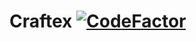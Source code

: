 # Craftex [![CodeFactor](https://www.codefactor.io/repository/github/zertex-labs/craftex/badge/main)](https://www.codefactor.io/repository/github/zertex-labs/craftex/overview/main)
